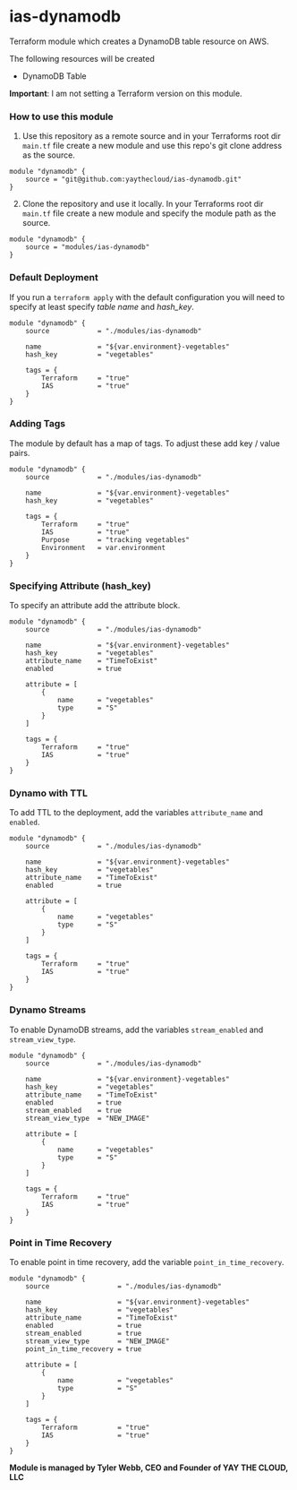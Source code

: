 # ias-dynamodb

Terraform module which creates a DynamoDB table resource on AWS.

The following resources will be created

  - DynamoDB Table

**Important**: I am not setting a Terraform version on this module.

### How to use this module

1. Use this repository as a remote source and in your Terraforms root dir ```main.tf``` file create a new module and use this repo's git clone address as the source.

```
module "dynamodb" {
    source = "git@github.com:yaythecloud/ias-dynamodb.git"
}
```

2. Clone the repository and use it locally. In your Terraforms root dir ```main.tf``` file create a new module and specify the module path as the source.

```
module "dynamodb" {
    source = "modules/ias-dynamodb"
}
```

### Default Deployment

If you run a ```terraform apply``` with the default configuration you will need to specify at least specify *table name* and *hash_key*.

```
module "dynamodb" {
    source            = "./modules/ias-dynamodb"

    name              = "${var.environment}-vegetables"
    hash_key          = "vegetables"

    tags = {
        Terraform     = "true"
        IAS           = "true"
    }
}
```
### Adding Tags

The module by default has a map of tags. To adjust these add key / value pairs.

```
module "dynamodb" {
    source            = "./modules/ias-dynamodb"

    name              = "${var.environment}-vegetables"
    hash_key          = "vegetables"

    tags = {
        Terraform     = "true"
        IAS           = "true"
        Purpose       = "tracking vegetables"
        Environment   = var.environment
    }
}
```

### Specifying Attribute (hash_key)

To specify an attribute add the attribute block.

```
module "dynamodb" {
    source            = "./modules/ias-dynamodb"

    name              = "${var.environment}-vegetables"
    hash_key          = "vegetables"
    attribute_name    = "TimeToExist"
    enabled           = true

    attribute = [
        {
            name      = "vegetables"
            type      = "S"
        }
    ]

    tags = {
        Terraform     = "true"
        IAS           = "true"
    }
}
```

### Dynamo with TTL

To add TTL to the deployment, add the variables ```attribute_name``` and ```enabled```.

```
module "dynamodb" {
    source            = "./modules/ias-dynamodb"

    name              = "${var.environment}-vegetables"
    hash_key          = "vegetables"
    attribute_name    = "TimeToExist"
    enabled           = true

    attribute = [
        {
            name      = "vegetables"
            type      = "S"
        }
    ]

    tags = {
        Terraform     = "true"
        IAS           = "true"
    }
}
```

### Dynamo Streams

To enable DynamoDB streams, add the variables ```stream_enabled``` and ```stream_view_type```.

```
module "dynamodb" {
    source            = "./modules/ias-dynamodb"

    name              = "${var.environment}-vegetables"
    hash_key          = "vegetables"
    attribute_name    = "TimeToExist"
    enabled           = true
    stream_enabled    = true
    stream_view_type  = "NEW_IMAGE"

    attribute = [
        {
            name      = "vegetables"
            type      = "S"
        }
    ]

    tags = {
        Terraform     = "true"
        IAS           = "true"
    }
}
```

### Point in Time Recovery

To enable point in time recovery, add the variable ```point_in_time_recovery```.

```
module "dynamodb" {
    source                 = "./modules/ias-dynamodb"

    name                   = "${var.environment}-vegetables"
    hash_key               = "vegetables"
    attribute_name         = "TimeToExist"
    enabled                = true
    stream_enabled         = true
    stream_view_type       = "NEW_IMAGE"
    point_in_time_recovery = true

    attribute = [
        {
            name           = "vegetables"
            type           = "S"
        }
    ]

    tags = {
        Terraform          = "true"
        IAS                = "true"
    }
}
```

**Module is managed by Tyler Webb, CEO and Founder of YAY THE CLOUD, LLC**